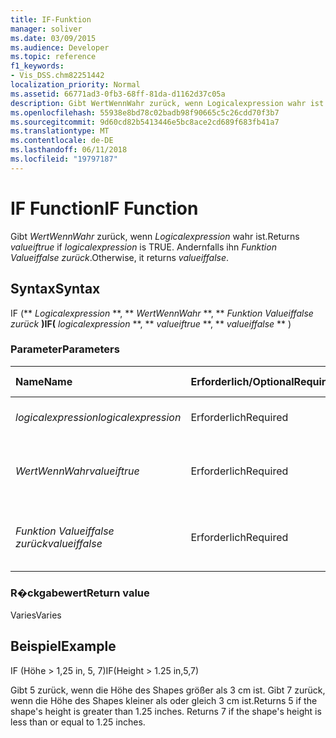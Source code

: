 ```yaml
---
title: IF-Funktion
manager: soliver
ms.date: 03/09/2015
ms.audience: Developer
ms.topic: reference
f1_keywords:
- Vis_DSS.chm82251442
localization_priority: Normal
ms.assetid: 66771ad3-0fb3-68ff-81da-d1162d37c05a
description: Gibt WertWennWahr zurück, wenn Logicalexpression wahr ist. Andernfalls ihn Funktion Valueiffalse zurück.
ms.openlocfilehash: 55938e8bd78c02badb98f90665c5c26cdd70f3b7
ms.sourcegitcommit: 9d60cd82b5413446e5bc8ace2cd689f683fb41a7
ms.translationtype: MT
ms.contentlocale: de-DE
ms.lasthandoff: 06/11/2018
ms.locfileid: "19797187"
---
```

# <a name="if-function"></a><span data-ttu-id="2285c-104">IF Function</span><span class="sxs-lookup"><span data-stu-id="2285c-104">IF Function</span></span>

<span data-ttu-id="2285c-105">Gibt _WertWennWahr_ zurück, wenn _Logicalexpression_ wahr ist.</span><span class="sxs-lookup"><span data-stu-id="2285c-105">Returns  _valueiftrue_ if  _logicalexpression_ is TRUE.</span></span> <span data-ttu-id="2285c-106">Andernfalls ihn _Funktion Valueiffalse zurück_.</span><span class="sxs-lookup"><span data-stu-id="2285c-106">Otherwise, it returns  _valueiffalse_.</span></span>
  
## <a name="syntax"></a><span data-ttu-id="2285c-107">Syntax</span><span class="sxs-lookup"><span data-stu-id="2285c-107">Syntax</span></span>

<span data-ttu-id="2285c-108">IF (** *Logicalexpression* **, ** *WertWennWahr* **, ** *Funktion Valueiffalse zurück* **)</span><span class="sxs-lookup"><span data-stu-id="2285c-108">IF(** *logicalexpression* **, ** *valueiftrue* **, ** *valueiffalse* ** )</span></span> 
  
### <a name="parameters"></a><span data-ttu-id="2285c-109">Parameter</span><span class="sxs-lookup"><span data-stu-id="2285c-109">Parameters</span></span>

|<span data-ttu-id="2285c-110">**Name**</span><span class="sxs-lookup"><span data-stu-id="2285c-110">**Name**</span></span>|<span data-ttu-id="2285c-111">**Erforderlich/Optional**</span><span class="sxs-lookup"><span data-stu-id="2285c-111">**Required/Optional**</span></span>|<span data-ttu-id="2285c-112">**Datentyp**</span><span class="sxs-lookup"><span data-stu-id="2285c-112">**Data Type**</span></span>|<span data-ttu-id="2285c-113">**Beschreibung**</span><span class="sxs-lookup"><span data-stu-id="2285c-113">**Description**</span></span>|
|:-----|:-----|:-----|:-----|
| <span data-ttu-id="2285c-114">_logicalexpression_</span><span class="sxs-lookup"><span data-stu-id="2285c-114">_logicalexpression_</span></span> <br/> |<span data-ttu-id="2285c-115">Erforderlich</span><span class="sxs-lookup"><span data-stu-id="2285c-115">Required</span></span>  <br/> |<span data-ttu-id="2285c-116">**String**</span><span class="sxs-lookup"><span data-stu-id="2285c-116">**String**</span></span> <br/> |<span data-ttu-id="2285c-117">Der auszuwertende Ausdruck.</span><span class="sxs-lookup"><span data-stu-id="2285c-117">Expression to evaluate.</span></span>  <br/> |
| <span data-ttu-id="2285c-118">_WertWennWahr_</span><span class="sxs-lookup"><span data-stu-id="2285c-118">_valueiftrue_</span></span> <br/> |<span data-ttu-id="2285c-119">Erforderlich</span><span class="sxs-lookup"><span data-stu-id="2285c-119">Required</span></span>  <br/> |<span data-ttu-id="2285c-120">**Variiert**</span><span class="sxs-lookup"><span data-stu-id="2285c-120">**Varies**</span></span> <br/> |<span data-ttu-id="2285c-121">Der zurückzugebende Wert, wenn _Logicalexpression_ wahr ist.</span><span class="sxs-lookup"><span data-stu-id="2285c-121">Value to return if  _logicalexpression_ is true.</span></span>  <br/> |
| <span data-ttu-id="2285c-122">_Funktion Valueiffalse zurück_</span><span class="sxs-lookup"><span data-stu-id="2285c-122">_valueiffalse_</span></span> <br/> |<span data-ttu-id="2285c-123">Erforderlich</span><span class="sxs-lookup"><span data-stu-id="2285c-123">Required</span></span>  <br/> |<span data-ttu-id="2285c-124">**Variiert**</span><span class="sxs-lookup"><span data-stu-id="2285c-124">**Varies**</span></span> <br/> | <span data-ttu-id="2285c-125">Der zurückzugebende Wert, wenn _Logicalexpression_ falsch ist.</span><span class="sxs-lookup"><span data-stu-id="2285c-125">Value to return if  _logicalexpression_ is false.</span></span>  <br/> |
   
### <a name="return-value"></a><span data-ttu-id="2285c-126">R�ckgabewert</span><span class="sxs-lookup"><span data-stu-id="2285c-126">Return value</span></span>

<span data-ttu-id="2285c-127">Varies</span><span class="sxs-lookup"><span data-stu-id="2285c-127">Varies</span></span>
  
## <a name="example"></a><span data-ttu-id="2285c-128">Beispiel</span><span class="sxs-lookup"><span data-stu-id="2285c-128">Example</span></span>

<span data-ttu-id="2285c-129">IF (Höhe \> 1,25 in, 5, 7)</span><span class="sxs-lookup"><span data-stu-id="2285c-129">IF(Height \> 1.25 in,5,7)</span></span>
  
<span data-ttu-id="2285c-p103">Gibt 5 zurück, wenn die Höhe des Shapes größer als 3 cm ist. Gibt 7 zurück, wenn die Höhe des Shapes kleiner als oder gleich 3 cm ist.</span><span class="sxs-lookup"><span data-stu-id="2285c-p103">Returns 5 if the shape's height is greater than 1.25 inches. Returns 7 if the shape's height is less than or equal to 1.25 inches.</span></span>
  

